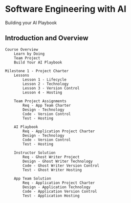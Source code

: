 # Software Engineering with AI 

Building your AI Playbook


## Introduction and Overview

    Course Overview
        Learn by Doing
        Team Project
        Build Your AI Playbook

    Milestone 1 - Project Charter
        Lessons
            Lesson 1 - Lifecycle
            Lesson 2 - Technology
            Lesson 3 - Version Control
            Lesson 4 - Hosting

        Team Project Assignments
            Req - App Team Charter
            Design - Technology
            Code - Version Control
            Test - Hosting

        AI Playbook
            Req - Application Project Charter
            Design - Technology
            Code - Version Control
            Test - Hosting

        Instructor Solution
            Req - Ghost Writer Project
            Design - Ghost Writer Technology
            Code - Ghost Writer Version Control
            Test - Ghost Writer Hosting

        App Team Solution
            Req - Application Project Charter
            Design - Application Technology
            Code - Application Version Control
            Test - Application Hosting
